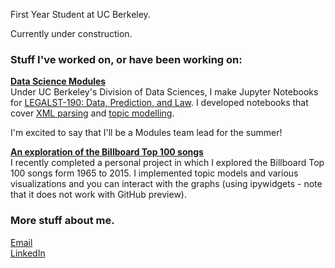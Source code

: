 First Year Student at UC Berkeley. 

Currently under construction.

### Stuff I've worked on, or have been working on:
__[Data Science Modules](https://github.com/ds-modules)__ <br>
Under UC Berkeley's Division of Data Sciences, I make Jupyter Notebooks for [LEGALST-190: Data, Prediction, and Law](https://github.com/ds-modules/LEGALST-190). I developed notebooks that cover [XML parsing](https://github.com/ds-modules/LEGALST-190/tree/master/labs/3-13) and [topic modelling](https://github.com/ds-modules/LEGALST-190/tree/master/labs/4-10).

I'm excited to say that I'll be a Modules team lead for the summer! <br>


__[An exploration of the Billboard Top 100 songs](https://github.com/jasonsjiang/billboard-top-100-analysis/blob/master/billboard-exploration.ipynb)__<br>
I recently completed a personal project in which I explored the Billboard Top 100 songs form 1965 to 2015. I implemented topic models and various visualizations and you can interact with the graphs (using ipywidgets - note that it does not work with GitHub preview).

### More stuff about me.
[Email](mailto:jasonjiang@berkeley.edu) <br>
[LinkedIn](https://www.linkedin.com/in/jasonsjiang/)
